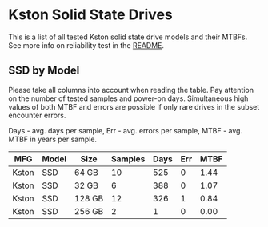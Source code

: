 Kston Solid State Drives
========================

This is a list of all tested Kston solid state drive models and their MTBFs. See
more info on reliability test in the [README](https://github.com/bsdhw/SMART).

SSD by Model
------------

Please take all columns into account when reading the table. Pay attention on the
number of tested samples and power-on days. Simultaneous high values of both MTBF
and errors are possible if only rare drives in the subset encounter errors.

Days - avg. days per sample,
Err  - avg. errors per sample,
MTBF - avg. MTBF in years per sample.

| MFG       | Model              | Size   | Samples | Days  | Err   | MTBF |
|-----------|--------------------|--------|---------|-------|-------|------|
| Kston     | SSD                | 64 GB  | 10      | 525   | 0     | 1.44   |
| Kston     | SSD                | 32 GB  | 6       | 388   | 0     | 1.07   |
| Kston     | SSD                | 128 GB | 12      | 326   | 1     | 0.84   |
| Kston     | SSD                | 256 GB | 2       | 1     | 0     | 0.00   |
